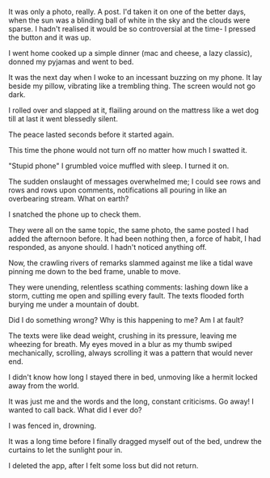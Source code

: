 It was only a photo, really. A post. I'd taken it on one of the better days, when the sun was a blinding ball of white in the sky and the clouds were sparse. I hadn't realised it would be so controversial at the time- I pressed the button and it was up.

I went home cooked up a simple dinner (mac and cheese, a lazy classic), donned my pyjamas and went to bed.

It was the next day when I woke to an incessant buzzing on my phone. It lay beside my pillow, vibrating like a trembling thing. The screen would not go dark.

I rolled over and slapped at it, flailing around on the mattress like a wet dog till at last it went blessedly silent.

The peace lasted seconds before it started again.

This time the phone would not turn off no matter how much I swatted it.

"Stupid phone" I grumbled voice muffled with sleep. I turned it on.

The sudden onslaught of messages overwhelmed me; I could see rows and rows and rows upon comments, notifications all pouring in like an overbearing stream. What on earth?

I snatched the phone up to check them.

They were all on the same topic, the same photo, the same posted I had added the afternoon before. It had been nothing then, a force of habit, I had responded, as anyone should. I hadn't noticed anything off.

Now, the crawling rivers of remarks slammed against me like a tidal wave pinning me down to the bed frame, unable to move.

They were unending, relentless scathing comments: lashing down like a storm, cutting me open and spilling every fault. The texts flooded forth burying me under a mountain of doubt.

Did I do something wrong? Why is this happening to me? Am I at fault?

The texts were like dead weight, crushing in its pressure, leaving me wheezing for breath. My eyes moved in a blur as my thumb swiped mechanically, scrolling, always scrolling it was a pattern that would never end.

I didn't know how long I stayed there in bed, unmoving like a hermit locked away from the world.

It was just me and the words and the long, constant criticisms. Go away! I wanted to call back. What did I ever do?

I was fenced in, drowning.

It was a long time before I finally dragged myself out of the bed, undrew the curtains to let the sunlight pour in.

I deleted the app, after I felt some loss but did not return.
